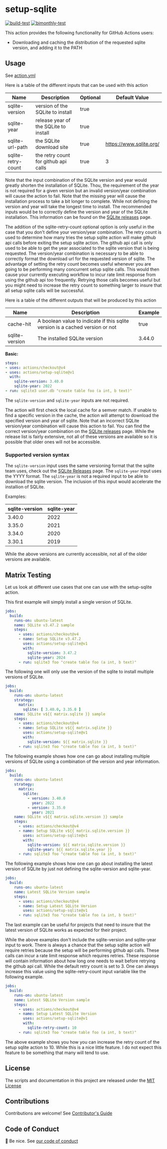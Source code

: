 # setup-sqlite

[![build-test](https://github.com/ccorsi/setup-sqlite/actions/workflows/test.yml/badge.svg)](https://github.com/ccorsi/setup-sqlite/actions/workflows/test.yml)
[![bimonthly-test](https://github.com/ccorsi/setup-sqlite/actions/workflows/testbimonthly.yml/badge.svg)](https://github.com/ccorsi/setup-sqlite/actions/workflows/testbimonthly.yml)
<!-- [![versions](https://github.com/ccorsi/setup-sqlite/actions/workflows/versions.yml/badge.svg)](https://github.com/ccorsi/setup-sqlite/actions/workflows/versions.yml)
[![proxy](https://github.com/ccorsi/setup-sqlite/actions/workflows/proxy.yml/badge.svg)](https://github.com/ccorsi/setup-sqlite/actions/workflows/proxy.yml) -->

This action provides the following functionality for GitHub Actions users:

- Downloading and caching the distribution of the requested sqlite version, and adding it to the PATH

## Usage

See [action.yml](action.yml)

Here is a table of the different inputs that can be used with this action

| Name | Description | Optional | Default Value |
| ---- | ----------- | -------- | ------------- |
| sqlite-version | version of the SQLite to install | true |  |
| sqlite-year | release year of the SQLite to install | true |  |
| sqlite-url-path | the SQLite download site | true | https://www.sqlite.org/ |
| sqlite-retry-count | the retry count for github api calls | true | 3 |

Note that the input combination of the SQLite version and year would greatly shorten the installation of SQLite.  Thou,
the requirement of the year is not required for a given version but an invalid version/year combination will cause the
action to fail.  Note that the missing year will cause the installation process to take a bit longer to complete.
While not defining the version and year will take the longest time to install.  The recommended inputs would be to
correctly define the version and year of the SQLite installation.  This information can be found on the
[SQLite releases](https://www.sqlite.org/chronology.html) page.

The addition of the sqlite-retry-count optional option is only useful in the case that you don't define your
version/year combination.  The retry count is used to determine how many tries the setup sqlite action will make
github api calls before exiting the setup sqlite action.  The github api call is only used to be able to get the year
associated to the sqlite version that is being requested.  The version/year combination is necessary to be able to
correctly format the download url for the requested version of sqlite.  The advantage of setting the retry count becomes
useful whenever you are going to be performing many concurrent setup sqlite calls.  This would then cause your currently
executing workflow to incur rate limit response from using the github api too frequently.  Retrying those calls becomes
useful but you might need to increase the retry count to something larger to insure that all setup sqlite calls will be
successful.

Here is a table of the different outputs that will be produced by this action

 | Name | Description | Example |
 | --- | --- | --- |
 | cache-hit | A boolean value to indicate if this sqlite version is a cached version or not | true |
 | sqlite-version | The installed SQLite version | 3.44.0 |

**Basic:**

```yaml
steps:
- uses: actions/checkout@v4
- uses: actions/setup-sqlite@v1
  with:
    sqlite-version: 3.40.0
    sqlite-year: 2022
- run: sqlite3 user.db "create table foo (a int, b text)"
```

The `sqlite-version` and `sqlite-year` inputs are not required.

The action will first check the local cache for a semver match. If unable to find a specific version in the cache, the
action will attempt to download the specified version and year of sqlite.  Note that an incorrect SQLite version/year
combination will cause this action to fail.  You can find the correct version/year combination on the
[SQLite releases](https://www.sqlite.org/chronology.html) page.  While the release list is fairly extensive, not all of
these versions are available so it is possible that older ones will not be accessible.

### Supported version syntax

The `sqlite-version` input uses the same versioning format that the sqlite team uses, check out the
[SQLite Releases](https://www.sqlite.org/chronology.html) page.  The `sqlite-year` input uses the YYYY format.  The `sqlite-year`
is not a required input to be able to download the sqlite version.  The inclusion of this input would accelerate the installion
of SQLite.

Examples:

| sqlite-version | sqlite-year |
| -------------- | ----------- |
| 3.40.0 | 2022 |
| 3.35.0 | 2021 |
| 3.34.0 | 2020 |
| 3.30.1 | 2019 |

While the above versions are currently accessible, not all of the older versions are available.

## Matrix Testing

Let us look at different use cases that one can use with the setup-sqlite action.

This first example will simply install a single version of SQLite.

```yaml
jobs:
  build:
    runs-on: ubuntu-latest
    name: SQLite v3.47.2 sample
    steps:
      - uses: actions/checkout@v4
      - name: Setup SQLite v3.47.2
        uses: actions/setup-sqlite@v1
        with:
          sqlite-version: 3.47.2
          sqlite-year: 2024
      - run: sqlite3 foo "create table foo (a int, b text)"
```

The following one will only use the version of the sqlite to install multiple versions of SQLite.

```yaml
jobs:
  build:
    runs-on: ubuntu-latest
    strategy:
      matrix:
        sqlite: [ 3.40.0, 3.35.0 ]
    name: SQLite v${{ matrix.sqlite }} sample
    steps:
      - uses: actions/checkout@v4
      - name: Setup SQLite v${{ matrix.sqlite }}
        uses: actions/setup-sqlite@v1
        with:
          sqlite-version: ${{ matrix.sqlite }}
      - run: sqlite3 foo "create table foo (a int, b text)"
```

The following example shows how one can go about installing multiple versions of SQLite using a
combination of the version and year information.

```yaml
jobs:
  build:
    runs-on: ubuntu-latest
    strategy:
      matrix:
        sqlite:
          - version: 3.40.0
            year: 2022
          - version: 3.35.0
            year: 2021
    name: SQLite v${{ matrix.sqlite.version }} sample
    steps:
      - uses: actions/checkout@v4
      - name: Setup SQLite v${{ matrix.sqlite.version }}
        uses: actions/setup-sqlite@v1
        with:
          sqlite-version: ${{ matrix.sqlite.version }}
          sqlite-year: ${{ matrix.sqlite.year }}
      - run: sqlite3 foo "create table foo (a int, b text)"
```

The following example shows how one can go about installing the latest version of SQLite
by just not defining the sqlite-version and sqlite-year.

```yaml
jobs:
  build:
    runs-on: ubuntu-latest
    name: Latest SQLite Version sample
    steps:
      - uses: actions/checkout@v4
      - name: Setup Latest SQLite Version
        uses: actions/setup-sqlite@v1
      - run: sqlite3 foo "create table foo (a int, b text)"
```

The last example can be useful for projects that need to insure that the latest version of SQLite
works as expected for their project.

While the above examples don't include the sqlite-version and sqlite-year input to work.  There is
always a chance that the setup sqlite action will require retries because the setup will be performing
github api calls.  These calls can incur a rate limit response which requires retries.  These response
will contain information about how long one needs to wait before retrying the github api call.  While
the default retry count is set to 3.  One can always increase this value using the sqlite-retry-count
input variable like the following example.

```yaml
jobs:
  build:
    runs-on: ubuntu-latest
    name: Latest SQLite Version sample
    steps:
      - uses: actions/checkout@v4
      - name: Setup Latest SQLite Version
        uses: actions/setup-sqlite@v1
        with:
          sqlite-retry-count: 10
      - run: sqlite3 foo "create table foo (a int, b text)"
```

The above example shows you how you can increase the retry count of the setup sqlite action to 10.
While this is a nice little feature.  I do not expect this feature to be something that many will tend
to use.

## License

The scripts and documentation in this project are released under the [MIT License](LICENSE)

## Contributions

Contributions are welcome! See [Contributor's Guide](docs/contributors.md)

## Code of Conduct

:wave: Be nice. See [our code of conduct](CODE_OF_CONDUCT.md)
